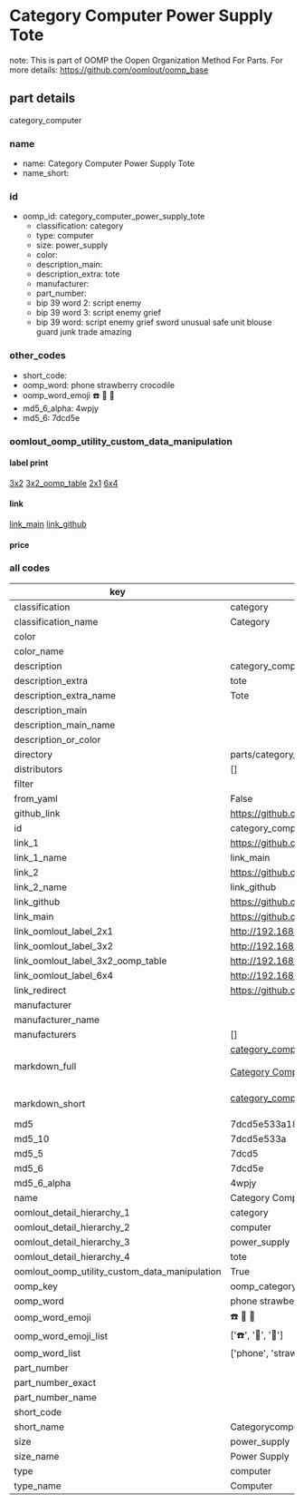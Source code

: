 # Category Computer Power Supply Tote  

note: This is part of OOMP the Oopen Organization Method For Parts. For more details: https://github.com/oomlout/oomp_base

##  part details
  



category_computer



### name
* name: Category Computer Power Supply Tote
* name_short: 
### id
* oomp_id: category_computer_power_supply_tote
  * classification: category
  * type: computer
  * size: power_supply
  * color: 
  * description_main: 
  * description_extra: tote
  * manufacturer: 
  * part_number: 
  * bip 39 word 2: script enemy
  * bip 39 word 3: script enemy grief
  * bip 39 word: script enemy grief sword unusual safe unit blouse guard junk trade amazing

### other_codes
* short_code: 
* oomp_word: phone strawberry crocodile
* oomp_word_emoji :phone: :strawberry: :crocodile:
* md5_6_alpha: 4wpjy
* md5_6: 7dcd5e






### oomlout_oomp_utility_custom_data_manipulation
#### label print
[3x2](http://192.168.1.245:1112/?label=oomp%204wpjy)
[3x2_oomp_table](http://192.168.1.108:1112/?label=oomp%204wpjy)
[2x1](http://192.168.1.242:1112/?label=oomp%204wpjy)
[6x4](http://192.168.1.55:1112/?label=oomp%204wpjy)    

#### link

[link_main](https://github.com/oomlout/oomlout_oomp_version_1_messy/tree/main/parts/category_computer_power_supply_tote) [link_github](https://github.com/oomlout/oomlout_oomp_version_1_messy/tree/main/parts/category_computer_power_supply_tote)                             

#### price







### all codes 
| key | value |  
| --- | --- |  
| classification | category |  
| classification_name | Category |  
| color |  |  
| color_name |  |  
| description | category_computer |  
| description_extra | tote |  
| description_extra_name | Tote |  
| description_main |  |  
| description_main_name |  |  
| description_or_color |   |  
| directory | parts/category_computer_power_supply_tote |  
| distributors | [] |  
| filter |  |  
| from_yaml | False |  
| github_link | https://github.com/oomlout/oomlout_oomp_part_src/tree/main/parts/category_computer_power_supply_tote |  
| id | category_computer_power_supply_tote |  
| link_1 | https://github.com/oomlout/oomlout_oomp_version_1_messy/tree/main/parts/category_computer_power_supply_tote |  
| link_1_name | link_main |  
| link_2 | https://github.com/oomlout/oomlout_oomp_version_1_messy/tree/main/parts/category_computer_power_supply_tote |  
| link_2_name | link_github |  
| link_github | https://github.com/oomlout/oomlout_oomp_version_1_messy/tree/main/parts/category_computer_power_supply_tote |  
| link_main | https://github.com/oomlout/oomlout_oomp_version_1_messy/tree/main/parts/category_computer_power_supply_tote |  
| link_oomlout_label_2x1 | http://192.168.1.242:1112/?label=oomp%204wpjy |  
| link_oomlout_label_3x2 | http://192.168.1.245:1112/?label=oomp%204wpjy |  
| link_oomlout_label_3x2_oomp_table | http://192.168.1.108:1112/?label=oomp%204wpjy |  
| link_oomlout_label_6x4 | http://192.168.1.55:1112/?label=oomp%204wpjy |  
| link_redirect | https://github.com/oomlout/oomlout_oomp_version_1_messy/tree/main/parts/category_computer_power_supply_tote |  
| manufacturer |  |  
| manufacturer_name |  |  
| manufacturers | [] |  
| markdown_full | [category_computer_power_supply_tote](none)<br>[](none)<br>[Category Computer Power Supply Tote](none)<br><br> |  
| markdown_short | [category_computer_power_supply_tote](none)<br><br> |  
| md5 | 7dcd5e533a183db6f8772dc4cd127e0d |  
| md5_10 | 7dcd5e533a |  
| md5_5 | 7dcd5 |  
| md5_6 | 7dcd5e |  
| md5_6_alpha | 4wpjy |  
| name | Category Computer Power Supply Tote |  
| oomlout_detail_hierarchy_1 | category |  
| oomlout_detail_hierarchy_2 | computer |  
| oomlout_detail_hierarchy_3 | power_supply |  
| oomlout_detail_hierarchy_4 | tote |  
| oomlout_oomp_utility_custom_data_manipulation | True |  
| oomp_key | oomp_category_computer_power_supply_tote |  
| oomp_word | phone strawberry crocodile |  
| oomp_word_emoji | :phone: :strawberry: :crocodile: |  
| oomp_word_emoji_list | [':phone:', ':strawberry:', ':crocodile:'] |  
| oomp_word_list | ['phone', 'strawberry', 'crocodile'] |  
| part_number |  |  
| part_number_exact |  |  
| part_number_name |  |  
| short_code |  |  
| short_name | Categorycomputer |  
| size | power_supply |  
| size_name | Power Supply |  
| type | computer |  
| type_name | Computer |  
